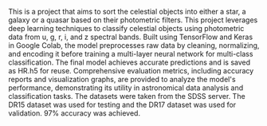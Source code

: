 This is a project that aims to sort the celestial objects into either a star, a galaxy or a quasar based on their photometric filters. 
This project leverages deep learning techniques to classify celestial objects using photometric data from u, g, r, i, and z spectral bands. 
Built using TensorFlow and Keras in Google Colab, the model preprocesses raw data by cleaning, normalizing, and encoding it before training a multi-layer neural network for multi-class classification. 
The final model achieves accurate predictions and is saved as HR.h5 for reuse. Comprehensive evaluation metrics, including accuracy reports and visualization graphs, are provided to analyze the model's performance, demonstrating its utility in astronomical data analysis and classification tasks.
The datasets were taken from the SDSS server.
The DR15 dataset was used for testing and the DR17 dataset was used for validation.
97% accuracy was achieved.
